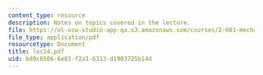 ```yaml
---
content_type: resource
description: Notes on topics covered in the lecture.
file: https://ol-ocw-studio-app-qa.s3.amazonaws.com/courses/2-001-mechanics-materials-i-fall-2006/bd0c65066e01f2a16313d1903725b14d_lec14.pdf
file_type: application/pdf
resourcetype: Document
title: lec14.pdf
uid: bd0c6506-6e01-f2a1-6313-d1903725b14d
---
```

